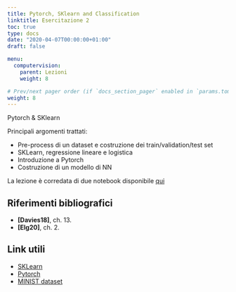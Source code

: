 ```yaml
---
title: Pytorch, SKlearn and Classification
linktitle: Esercitazione 2
toc: true
type: docs
date: "2020-04-07T00:00:00+01:00"
draft: false

menu:
  computervision:
    parent: Lezioni
    weight: 8

# Prev/next pager order (if `docs_section_pager` enabled in `params.toml`)
weight: 8
---
```


Pytorch & SKlearn

Principali argomenti trattati:

- Pre-process di un dataset e costruzione dei train/validation/test set
- SKLearn, regressione lineare e logistica
- Introduzione a Pytorch
- Costruzione di un modello di NN

La lezione è corredata di due notebook disponibile [qui](https://github.com/gmanco/cv_notebooks/blob/master/labs_lecture/lab02)



## Riferimenti bibliografici

- **[Davies18]**, ch. 13. 
- **[Elg20]**, ch. 2.

## Link utili

- [SKLearn](https://scikit-learn.org/stable/)
- [Pytorch](https://pytorch.org/docs/stable/index.html)
- [MINIST dataset](https://www.openml.org/d/554/)

